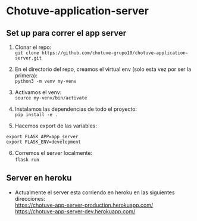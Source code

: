 # Chotuve-application-server

## Set up para correr el app server

1. Clonar el repo:  
```git clone https://github.com/chotuve-grupo10/chotuve-application-server.git```

2. En el directorio del repo, creamos el virtual env (solo esta vez por ser la primera):  
```python3 -m venv my-venv```

3. Activamos el venv:  
```source my-venv/bin/activate```

4. Instalamos las dependencias de todo el proyecto:   
```pip install -e .```   

5. Hacemos export de las variables:

```export FLASK_APP=app_server```   
```export FLASK_ENV=development```   

6. Corremos el server localmente:  
```flask run```

## Server en heroku

- Actualmente el server esta corriendo en heroku en las siguientes direcciones:   
https://chotuve-app-server-production.herokuapp.com/
https://chotuve-app-server-dev.herokuapp.com/



